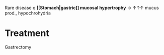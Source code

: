 Rare disease q **[[Stomach|gastric]] mucosal hypertrophy** → ↑↑↑ mucus prod., hypochrohydria

# Treatment
Gastrectomy